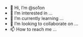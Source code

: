 - 👋 Hi, I’m @so1on
- 👀 I’m interested in ...
- 🌱 I’m currently learning ...
- 💞️ I’m looking to collaborate on ...
- 📫 How to reach me ...

<!---
so1on/so1on is a ✨ special ✨ repository because its `README.md` (this file) appears on your GitHub profile.
You can click the Preview link to take a look at your changes.
--->
